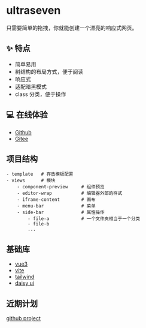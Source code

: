 # ultraseven

只需要简单的拖拽，你就能创建一个漂亮的响应式网页。

## ✨ 特点

- 简单易用
- 树结构的布局方式，便于阅读
- 响应式
- 适配暗黑模式
- class 分类，便于操作

## 💻 在线体验

- [Github](https://meetqy.github.io/ultraseven/)
- [Gitee](https://meetqy.gitee.io/ultraseven)

## 项目结构

```
- template   # 存放模板配置
- views      # 模块
    - component-preview     # 组件预览
    - editor-wrap           # 编辑器外部的样式
    - iframe-content        # 画布
    - menu-bar              # 菜单
    - side-bar              # 属性操作
        - file-a            # 一个文件夹相当于一个分类
        - file-b            
        ...
```

## 基础库

- [vue3](https://vuejs.org/)
- [vite](https://vitejs.dev/)
- [tailwind](https://tailwindcss.com/)
- [daisy ui](https://daisyui.com/)

## 近期计划

[github project](https://github.com/meetqy/ultraseven/projects/1)
